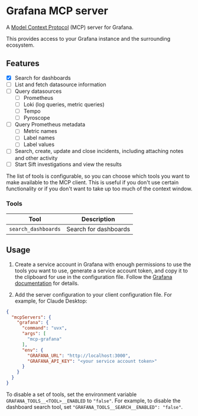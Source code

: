 # Grafana MCP server

A [Model Context Protocol][mcp] (MCP) server for Grafana. 

This provides access to your Grafana instance and the surrounding ecosystem.

## Features

- [x] Search for dashboards
- [ ] List and fetch datasource information
- [ ] Query datasources
  - [ ] Prometheus
  - [ ] Loki (log queries, metric queries)
  - [ ] Tempo
  - [ ] Pyroscope
- [ ] Query Prometheus metadata
  - [ ] Metric names
  - [ ] Label names
  - [ ] Label values
- [ ] Search, create, update and close incidents, including attaching notes and other activity
- [ ] Start Sift investigations and view the results

The list of tools is configurable, so you can choose which tools you want to make available to the MCP client.
This is useful if you don't use certain functionality or if you don't want to take up too much of the context window.

### Tools

| Tool | Description |
| --- | --- |
| `search_dashboards` | Search for dashboards |

## Usage

1. Create a service account in Grafana with enough permissions to use the tools you want to use,
generate a service account token, and copy it to the clipboard for use in the configuration file.
Follow the [Grafana documentation][service-account] for details.

2. Add the server configuration to your client configuration file. For example, for Claude Desktop:

```json
{
  "mcpServers": {
    "grafana": {
      "command": "uvx",
      "args": [
        "mcp-grafana"
      ],
      "env": {
        "GRAFANA_URL": "http://localhost:3000",
        "GRAFANA_API_KEY": "<your service account token>"
      }
    }
  }
}
```

To disable a set of tools, set the environment variable `GRAFANA_TOOLS__<TOOL>__ENABLED` to `"false"`.
For example, to disable the dashboard search tool, set `"GRAFANA_TOOLS__SEARCH__ENABLED": "false"`.

[mcp]: https://modelcontextprotocol.io/
[service-account]: https://grafana.com/docs/grafana/latest/administration/service-accounts/
